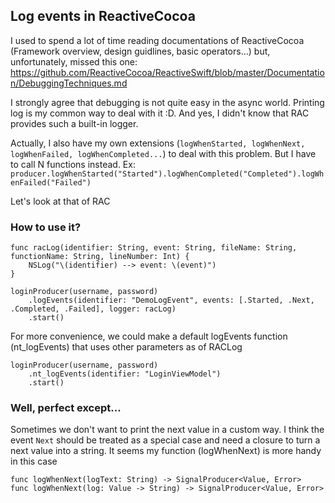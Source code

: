 ## Log events in ReactiveCocoa

I used to spend a lot of time reading documentations of ReactiveCocoa (Framework overview, design guidlines, basic operators...) but, unfortunately, missed this one: https://github.com/ReactiveCocoa/ReactiveSwift/blob/master/Documentation/DebuggingTechniques.md

I strongly agree that debugging is not quite easy in the async world. Printing log is my common way to deal with it :D. And yes, I didn't know that RAC provides such a built-in logger.

Actually, I also have my own extensions (`logWhenStarted, logWhenNext, logWhenFailed, logWhenCompleted...`) to deal with this problem. But I have to call N functions instead. Ex: `producer.logWhenStarted("Started").logWhenCompleted("Completed").logWhenFailed("Failed")`

Let's look at that of RAC

### How to use it?

```
func racLog(identifier: String, event: String, fileName: String, functionName: String, lineNumber: Int) {
    NSLog("\(identifier) --> event: \(event)")
}

loginProducer(username, password)
	.logEvents(identifier: "DemoLogEvent", events: [.Started, .Next, .Completed, .Failed], logger: racLog)
	.start()
```
For more convenience, we could make a default logEvents function (nt_logEvents) that uses other parameters as of RACLog
```
loginProducer(username, password)
	.nt_logEvents(identifier: "LoginViewModel")
	.start()
```

### Well, perfect except...
Sometimes we don't want to print the next value in a custom way. I think the event `Next` should be treated as a special case and need a closure to turn a next value into a string. It seems my function (logWhenNext) is more handy in this case

```
func logWhenNext(logText: String) -> SignalProducer<Value, Error>
func logWhenNext(log: Value -> String) -> SignalProducer<Value, Error>
```
